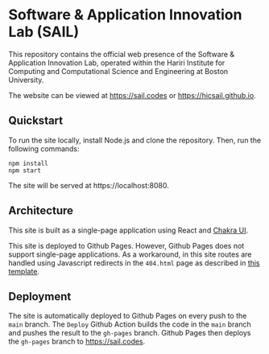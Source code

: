 # Software & Application Innovation Lab (SAIL)

This repository contains the official web presence of the Software & Application Innovation Lab, operated within the Hariri Institute for Computing and Computational Science and Engineering at Boston University.

The website can be viewed at https://sail.codes or https://hicsail.github.io.

## Quickstart

To run the site locally, install Node.js and clone the repository. Then, run the following commands:

```
npm install
npm start
```

The site will be served at https://localhost:8080.

## Architecture

This site is built as a single-page application using React and [Chakra UI](https://chakra-ui.com/).

This site is deployed to Github Pages. However, Github Pages does not support single-page applications. As a workaround, in this site routes are handled using Javascript redirects in the `404.html` page as described in [this template](https://github.com/rafgraph/spa-github-pages). 

## Deployment

The site is automatically deployed to Github Pages on every push to the `main` branch. The `Deploy` Github Action builds the code in the `main` branch and pushes the result to the `gh-pages` branch. Github Pages then deploys the `gh-pages` branch to https://sail.codes.